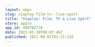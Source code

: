 ```yaml
---
layout: apps
slug: viaplay-film-tv--live-sport
title: "Viaplay: Film, TV & Live Sport"
store: apple
app_id: 409702778
date: 2022-03-30T08:07:46Z
published: 2011-09-01T01:15:23Z
---
```


